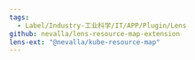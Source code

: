 ```yaml
---
tags:
  - Label/Industry-工业科学/IT/APP/Plugin/Lens
github: nevalla/lens-resource-map-extension
lens-ext: "@nevalla/kube-resource-map"
---
```

